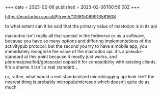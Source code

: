 +++
date = 2023-02-06
published = 2023-02-06T00:56:00Z
+++

https://mastodon.social/@trwnh/109815069913581608

to what extent can it be said that the primary value of mastodon is in its api

mastodon isn't really all that special in the fediverse or as a software, because you have so many options and differing implementations of the activitypub protocol. but the second you try to have a mobile app, you immediately recognize the value of the mastodon api. it's a pseudo-standard at this point because it mostly just works, and pleroma/pixelfed/gotosocial copied it for compatibility with existing clients. it's a shame it isn't a real standard...

or, rather, what would a real standardized microblogging api look like? the nearest thing is probably micropub/microsub which doesn't quite do as much